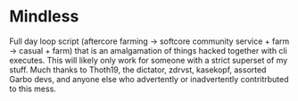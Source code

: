 # Mindless
Full day loop script (aftercore farming -> softcore community service + farm -> casual + farm) that is an amalgamation of things hacked together with cli executes. 
This will likely only work for someone with a strict superset of my stuff. Much thanks to Thoth19, the dictator, zdrvst, kasekopf, assorted Garbo devs, and anyone else who advertently or inadvertently contritrbuted to this mess. 
